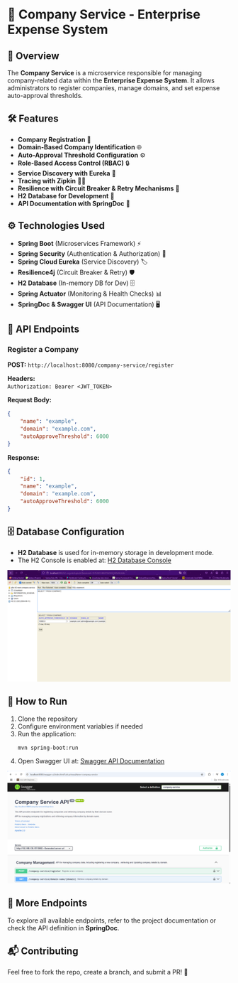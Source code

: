 # 🏢 Company Service - Enterprise Expense System

## 🌟 Overview
The **Company Service** is a microservice responsible for managing company-related data within the **Enterprise Expense System**. It allows administrators to register companies, manage domains, and set expense auto-approval thresholds.

## 🛠️ Features
- **Company Registration** 📝
- **Domain-Based Company Identification** 🌐
- **Auto-Approval Threshold Configuration** ⚙️
- **Role-Based Access Control (RBAC)** 🔒
- **Service Discovery with Eureka** 🧭
- **Tracing with Zipkin** 🕵️‍♂️
- **Resilience with Circuit Breaker & Retry Mechanisms** 🔄
- **H2 Database for Development** 💾
- **API Documentation with SpringDoc** 📖

## ⚙️ Technologies Used
- **Spring Boot** (Microservices Framework) ⚡
- **Spring Security** (Authentication & Authorization) 🔐
- **Spring Cloud Eureka** (Service Discovery) 🏷️
- **Resilience4j** (Circuit Breaker & Retry) 🛡️
- **H2 Database** (In-memory DB for Dev) 🗄️
- **Spring Actuator** (Monitoring & Health Checks) 📊
- **SpringDoc & Swagger UI** (API Documentation) 🖥️

## 📡 API Endpoints

### Register a Company
**POST:** `http://localhost:8080/company-service/register`

**Headers:**  
`Authorization: Bearer <JWT_TOKEN>`

**Request Body:**
```json
{
    "name": "example",
    "domain": "example.com",
    "autoApproveThreshold": 6000
}
```

**Response:**
```json
{
    "id": 1,
    "name": "example",
    "domain": "example.com",
    "autoApproveThreshold": 6000
}
```

## 🗄️ Database Configuration
- **H2 Database** is used for in-memory storage in development mode.
- The H2 Console is enabled at: [H2 Database Console](http://localhost:8082/h2-console)

![company-h2-db](../images/company-h2-db.png)

## 🚀 How to Run
1. Clone the repository
2. Configure environment variables if needed
3. Run the application:
   ```sh
   mvn spring-boot:run
   ```
4. Open Swagger UI at: [Swagger API Documentation](http://localhost:8080/swagger-ui/index.html?urls.primaryName=company-service)

![company-swagger](../images/company-swagger.png)

## 📜 More Endpoints
To explore all available endpoints, refer to the project documentation or check the API definition in **SpringDoc**.

## 📬 Contributing
Feel free to fork the repo, create a branch, and submit a PR! 🚀
